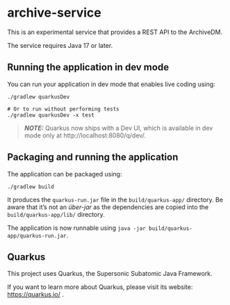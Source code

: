 # archive-service

This is an experimental service that provides a REST API to the ArchiveDM.

The service requires Java 17 or later.


## Running the application in dev mode

You can run your application in dev mode that enables live coding using:
```shell script
./gradlew quarkusDev

# Or to run without performing tests
./gradlew quarkusDev -x test
```

> **_NOTE:_**  Quarkus now ships with a Dev UI, which is available in dev mode only at http://localhost:8080/q/dev/.

## Packaging and running the application

The application can be packaged using:
```shell script
./gradlew build
```
It produces the `quarkus-run.jar` file in the `build/quarkus-app/` directory.
Be aware that it’s not an _über-jar_ as the dependencies are copied into the `build/quarkus-app/lib/` directory.

The application is now runnable using `java -jar build/quarkus-app/quarkus-run.jar`.

## Quarkus

This project uses Quarkus, the Supersonic Subatomic Java Framework.

If you want to learn more about Quarkus, please visit its website: https://quarkus.io/ .
